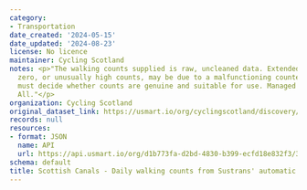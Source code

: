 ```yaml
---
category:
- Transportation
date_created: '2024-05-15'
date_updated: '2024-08-23'
license: No licence
maintainer: Cycling Scotland
notes: <p>"The walking counts supplied is raw, uncleaned data. Extended counts of
  zero, or unusually high counts, may be due to a malfunctioning counter. Data consumers
  must decide whether counts are genuine and suitable for use. Managed by Paths for
  All."</p>
organization: Cycling Scotland
original_dataset_link: https://usmart.io/org/cyclingscotland/discovery/discovery-view-detail/a1c95b68-13e2-44c0-938c-96e547e13780
records: null
resources:
- format: JSON
  name: API
  url: https://api.usmart.io/org/d1b773fa-d2bd-4830-b399-ecfd18e832f3/344c94cd-5e62-4489-9557-1963c51ad029/1/urql
schema: default
title: Scottish Canals - Daily walking counts from Sustrans' automatic cycling counters
---
```


